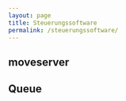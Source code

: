 ```yaml
---
layout: page
title: Steuerungssoftware
permalink: /steuerungssoftware/
---
```


## moveserver

## Queue
